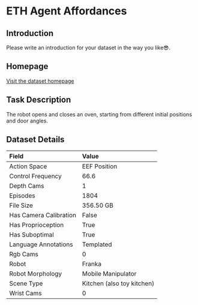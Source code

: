 # ETH Agent Affordances


## Introduction

Please write an introduction for your dataset in the way you like:sunglasses:.


## Homepage

[Visit the dataset homepage](https://ieeexplore.ieee.org/iel7/10160211/10160212/10160747.pdf)


## Task Description

The robot opens and closes an oven, starting from different initial positions and door angles.


## Dataset Details

| Field                            | Value                    |
|:---------------------------------|:-------------------------|
| Action Space                     | EEF Position           |
| Control Frequency                     | 66.6           |
| Depth Cams                     | 1           |
| Episodes                     | 1804           |
| File Size                     |  356.50 GB           |
| Has Camera Calibration                     | False           |
| Has Proprioception                     | True           |
| Has Suboptimal                     | True           |
| Language Annotations                     | Templated           |
| Rgb Cams                     | 0           |
| Robot                     | Franka           |
| Robot Morphology                     | Mobile Manipulator           |
| Scene Type                     | Kitchen (also toy kitchen)           |
| Wrist Cams                     | 0           |


